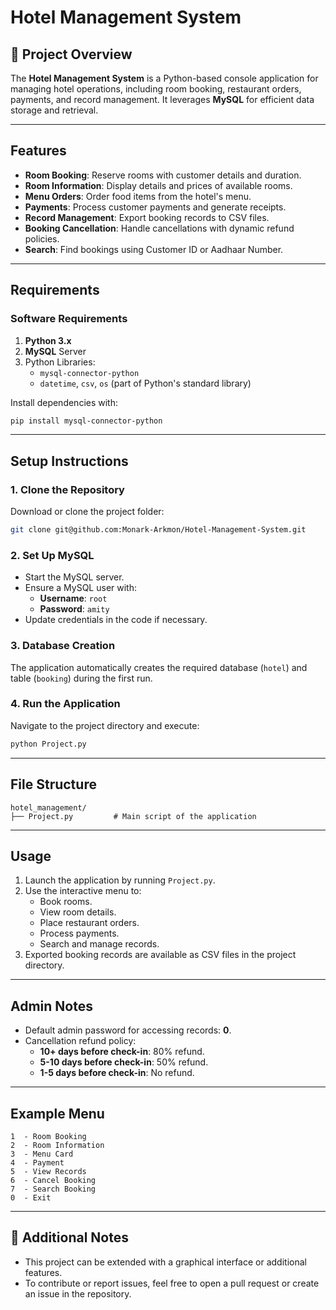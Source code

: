 # Hotel Management System

## 🏨 Project Overview
The **Hotel Management System** is a Python-based console application for managing hotel operations, including room booking, restaurant orders, payments, and record management. It leverages **MySQL** for efficient data storage and retrieval.

---

## Features
- **Room Booking**: Reserve rooms with customer details and duration.
- **Room Information**: Display details and prices of available rooms.
- **Menu Orders**: Order food items from the hotel's menu.
- **Payments**: Process customer payments and generate receipts.
- **Record Management**: Export booking records to CSV files.
- **Booking Cancellation**: Handle cancellations with dynamic refund policies.
- **Search**: Find bookings using Customer ID or Aadhaar Number.

---

## Requirements
### Software Requirements
1. **Python 3.x**
2. **MySQL** Server
3. Python Libraries:
   - `mysql-connector-python`
   - `datetime`, `csv`, `os` (part of Python's standard library)

Install dependencies with:
```bash
pip install mysql-connector-python
```

---

## Setup Instructions
### 1. Clone the Repository
Download or clone the project folder:
```bash
git clone git@github.com:Monark-Arkmon/Hotel-Management-System.git
```

### 2. Set Up MySQL
- Start the MySQL server.
- Ensure a MySQL user with:
  - **Username**: `root`
  - **Password**: `amity`
- Update credentials in the code if necessary.

### 3. Database Creation
The application automatically creates the required database (`hotel`) and table (`booking`) during the first run.

### 4. Run the Application
Navigate to the project directory and execute:
```bash
python Project.py
```

---

## File Structure
```
hotel_management/
├── Project.py         # Main script of the application
```

---

## Usage
1. Launch the application by running `Project.py`.
2. Use the interactive menu to:
   - Book rooms.
   - View room details.
   - Place restaurant orders.
   - Process payments.
   - Search and manage records.
3. Exported booking records are available as CSV files in the project directory.

---

## Admin Notes
- Default admin password for accessing records: **0**.
- Cancellation refund policy:
  - **10+ days before check-in**: 80% refund.
  - **5-10 days before check-in**: 50% refund.
  - **1-5 days before check-in**: No refund.

---

## Example Menu
```text
1  - Room Booking
2  - Room Information
3  - Menu Card
4  - Payment
5  - View Records
6  - Cancel Booking
7  - Search Booking
0  - Exit
```

---

## 📌 Additional Notes
- This project can be extended with a graphical interface or additional features.
- To contribute or report issues, feel free to open a pull request or create an issue in the repository.
